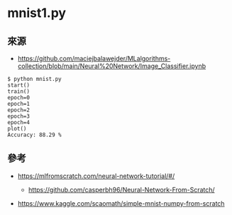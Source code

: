# mnist1.py

## 來源

* https://github.com/maciejbalawejder/MLalgorithms-collection/blob/main/Neural%20Network/Image_Classifier.ipynb

```
$ python mnist.py
start()
train()
epoch=0
epoch=1
epoch=2
epoch=3
epoch=4
plot()
Accuracy: 88.29 %
```

## 參考

* https://mlfromscratch.com/neural-network-tutorial/#/
    * https://github.com/casperbh96/Neural-Network-From-Scratch/

* https://www.kaggle.com/scaomath/simple-mnist-numpy-from-scratch


